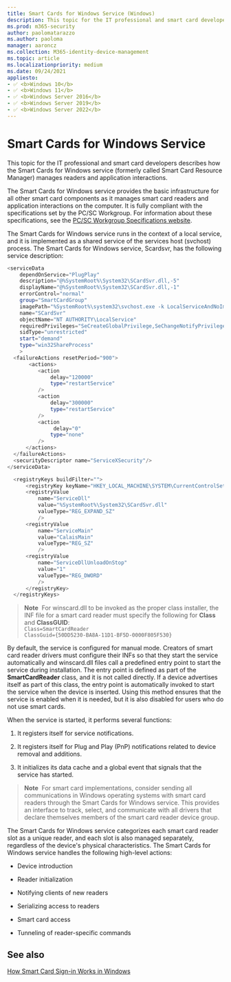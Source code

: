 ```yaml
---
title: Smart Cards for Windows Service (Windows)
description: This topic for the IT professional and smart card developers describes how the Smart Cards for Windows service manages readers and application interactions.
ms.prod: m365-security
author: paolomatarazzo
ms.author: paoloma
manager: aaroncz
ms.collection: M365-identity-device-management
ms.topic: article
ms.localizationpriority: medium
ms.date: 09/24/2021
appliesto:
- ✅ <b>Windows 10</b>
- ✅ <b>Windows 11</b>
- ✅ <b>Windows Server 2016</b>
- ✅ <b>Windows Server 2019</b>
- ✅ <b>Windows Server 2022</b>
---
```


# Smart Cards for Windows Service

This topic for the IT professional and smart card developers describes how the Smart Cards for Windows service (formerly called Smart Card Resource Manager) manages readers and application interactions.

The Smart Cards for Windows service provides the basic infrastructure for all other smart card components as it manages smart card readers and application interactions on the computer. It is fully compliant with the specifications set by the PC/SC Workgroup. For information about these specifications, see the [PC/SC Workgroup Specifications website](https://pcscworkgroup.com/).

The Smart Cards for Windows service runs in the context of a local service, and it is implemented as a shared service of the services host (svchost) process. The Smart Cards for Windows service, Scardsvr, has the following service description:

```PowerShell
<serviceData
    dependOnService="PlugPlay"
    description="@%SystemRoot%\System32\SCardSvr.dll,-5"
    displayName="@%SystemRoot%\System32\SCardSvr.dll,-1"
    errorControl="normal"
    group="SmartCardGroup"
    imagePath="%SystemRoot%\system32\svchost.exe -k LocalServiceAndNoImpersonation"
    name="SCardSvr"
    objectName="NT AUTHORITY\LocalService"
    requiredPrivileges="SeCreateGlobalPrivilege,SeChangeNotifyPrivilege"
    sidType="unrestricted"
    start="demand"
    type="win32ShareProcess"
    >
  <failureActions resetPeriod="900">
       <actions>
          <action
              delay="120000"
              type="restartService"
          />
          <action
              delay="300000"
              type="restartService"
          />
          <action
               delay="0"
              type="none"
          />
      </actions>
  </failureActions>
  <securityDescriptor name="ServiceXSecurity"/>
</serviceData>

  <registryKeys buildFilter="">
      <registryKey keyName="HKEY_LOCAL_MACHINE\SYSTEM\CurrentControlSet\Services\SCardSvr\Parameters">
      <registryValue
          name="ServiceDll"
          value="%SystemRoot%\System32\SCardSvr.dll"
          valueType="REG_EXPAND_SZ"
          />
      <registryValue
          name="ServiceMain"
          value="CalaisMain"
          valueType="REG_SZ"
          />
      <registryValue
          name="ServiceDllUnloadOnStop"
          value="1"
          valueType="REG_DWORD"
          />
      </registryKey>
  </registryKeys>
```

> **Note**&nbsp;&nbsp;For winscard.dll to be invoked as the proper class installer, the INF file for a smart card reader must specify the following for **Class** and **ClassGUID**:<br>
`Class=SmartCardReader`<br>`ClassGuid={50DD5230-BA8A-11D1-BF5D-0000F805F530}`

By default, the service is configured for manual mode. Creators of smart card reader drivers must configure their INFs so that they start the service automatically and winscard.dll files call a predefined entry point to start the service during installation. The entry point is defined as part of the **SmartCardReader** class, and it is not called directly. If a device advertises itself as part of this class, the entry point is automatically invoked to start the service when the device is inserted. Using this method ensures that the service is enabled when it is needed, but it is also disabled for users who do not use smart cards.

When the service is started, it performs several functions:

1.  It registers itself for service notifications.

2.  It registers itself for Plug and Play (PnP) notifications related to device removal and additions.

3.  It initializes its data cache and a global event that signals that the service has started.

> **Note**&nbsp;&nbsp;For smart card implementations, consider sending all communications in Windows operating systems with smart card readers through the Smart Cards for Windows service. This provides an interface to track, select, and communicate with all drivers that declare themselves members of the smart card reader device group.

The Smart Cards for Windows service categorizes each smart card reader slot as a unique reader, and each slot is also managed separately, regardless of the device's physical characteristics. The Smart Cards for Windows service handles the following high-level actions:

-   Device introduction

-   Reader initialization

-   Notifying clients of new readers

-   Serializing access to readers

-   Smart card access

-   Tunneling of reader-specific commands

## See also

[How Smart Card Sign-in Works in Windows](smart-card-how-smart-card-sign-in-works-in-windows.md)
